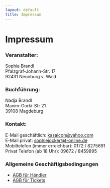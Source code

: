 ```yaml
---
layout: default
title: Impressum
---
```


# Impressum

### Veranstalter:
Sophia Brandl<br>
Pfalzgraf-Johann-Str. 17<br>
92431 Neunburg v. Wald<br>

### Buchführung:
Nadja Brandl<br>
Maxim-Gorki-Str 21<br>
39108 Magdeburg<br>

### Kontakt:
E-Mail geschäftlich: [kasaicon@yahoo.com](mailto:kasaicon@yahoo.com)<br>
E-Mail privat: [sophiejocker@t-online.de](mailto:sophiejocker@t-online.de)<br>
Mobiltelefon (immer erreichbar): 0172 / 8275691<br>
Privat Telefon (ab 18 Uhr): 09672 / 8459895<br>

### Allgemeine Geschäftigsbedingungen

- [AGB für Händler](https://i.kasaicon.de/agb-haendler.pdf)
- [AGB für Tickets](https://i.kasaicon.de/agb-ticket.pdf)
